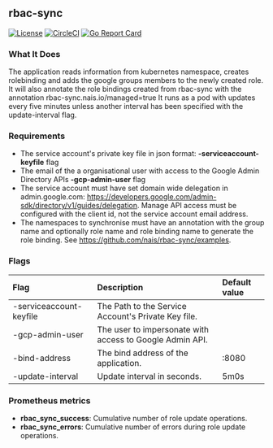 ## rbac-sync
[![License](http://img.shields.io/badge/license-mit-blue.svg?style=flat-square)](https://raw.githubusercontent.com/nais/rbac-sync/master/LICENSE)
[![CircleCI](https://circleci.com/gh/nais/rbac-sync/tree/master.svg?style=svg)](https://circleci.com/gh/nais/rbac-sync/tree/master)
[![Go Report Card](https://goreportcard.com/badge/github.com/nais/rbac-sync)](https://goreportcard.com/report/github.com/nais/rbac-sync)

### What It Does

The application reads information from kubernetes namespace, creates rolebinding and adds the google groups members to the newly created role.
It will also annotate the role bindings created from rbac-sync with the annotation rbac-sync.nais.io/managed=true
It runs as a pod with updates every five minutes unless another interval has been specified with the update-interval flag.

### Requirements

- The service account's private key file in json format: **-serviceaccount-keyfile** flag
- The email of the a organisational user with access to the Google Admin Directory APIs  **-gcp-admin-user** flag
- The service account must have set domain wide delegation in admin.google.com: https://developers.google.com/admin-sdk/directory/v1/guides/delegation. Manage API access must be configured with the client id, not the service account email address.
- The namespaces to synchronise must have an annotation with the group name and optionally role name and role binding name to generate the role binding. See https://github.com/nais/rbac-sync/examples.

### Flags

| Flag                      | Description                                              | Default value |
| :-------------------------| :--------------------------------------------------------| :-------------|
| -serviceaccount-keyfile   | The Path to the Service Account's Private Key file.      |               |
| -gcp-admin-user           | The user to impersonate with access to Google Admin API. |               |
| -bind-address             | The bind address of the application.                     | :8080         |
| -update-interval          | Update interval in seconds.                              | 5m0s          |

### Prometheus metrics

- **rbac_sync_success**: Cumulative number of role update operations.
- **rbac_sync_errors**: Cumulative number of errors during role update operations.
